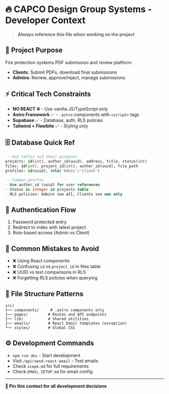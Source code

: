 # 🔥 CAPCO Design Group Systems - Developer Context

> **Always reference this file when working on the project**

## 🎯 Project Purpose

Fire protection systems PDF submission and review platform:

- **Clients**: Submit PDFs, download final submissions
- **Admins**: Review, approve/reject, manage submissions

## ⚡ Critical Tech Constraints

- **NO REACT** ❌ - Use vanilla JS/TypeScript only
- **Astro Framework** ✅ - `.astro` components with `<script>` tags
- **Supabase** ✅ - Database, auth, RLS policies
- **Tailwind + Flowbite** ✅ - Styling only

## 🗄️ Database Quick Ref

```sql
-- Key tables and their purposes
projects: id(int), author_id(uuid), address, title, status(int)
files: id(int), project_id(int), author_id(uuid), file_path
profiles: id(uuid), role('Admin'/'Client')

-- Common gotchas
- Use author_id (uuid) for user references
- Status is integer in projects table
- RLS policies: Admins see all, Clients see own only
```

## 🔐 Authentication Flow

1. Password protected entry
2. Redirect to index with latest project
3. Role-based access (Admin vs Client)

## 🚨 Common Mistakes to Avoid

- ❌ Using React components
- ❌ Confusing `id` vs `project_id` in files table
- ❌ UUID vs text comparisons in RLS
- ❌ Forgetting RLS policies when querying

## 📁 File Structure Patterns

```
src/
├── components/     # .astro components only
├── pages/         # Routes and API endpoints
├── lib/           # Shared utilities
├── emails/        # React Email templates (exception)
└── styles/        # Global CSS
```

## ⚙️ Development Commands

- `npm run dev` - Start development
- Visit `/api/send-react-email` - Test emails
- Check `scope.md` for full requirements
- Check `EMAIL_SETUP.md` for email config

---

**📌 Pin this context for all development decisions**
